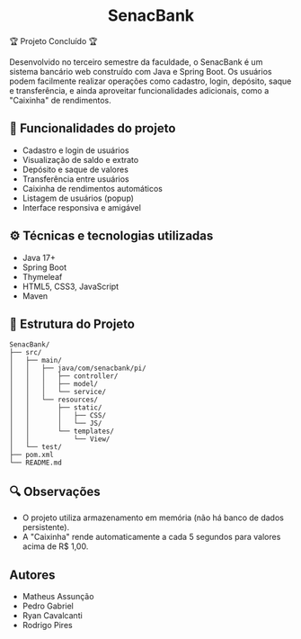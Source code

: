<h1 align="center"> SenacBank </h1>

:trophy: Projeto Concluído :trophy:

Desenvolvido no terceiro semestre da faculdade, o SenacBank é um sistema bancário web construído com Java e Spring Boot. Os usuários podem facilmente realizar operações como cadastro, login, depósito, saque e transferência, e ainda aproveitar funcionalidades adicionais, como a "Caixinha" de rendimentos.

## :hammer: Funcionalidades do projeto

- Cadastro e login de usuários
- Visualização de saldo e extrato
- Depósito e saque de valores
- Transferência entre usuários
- Caixinha de rendimentos automáticos
- Listagem de usuários (popup)
- Interface responsiva e amigável

## ⚙️ Técnicas e tecnologias utilizadas

- Java 17+
- Spring Boot
- Thymeleaf
- HTML5, CSS3, JavaScript
- Maven

## 📁 Estrutura do Projeto

```
SenacBank/
├── src/
│   ├── main/
│   │   ├── java/com/senacbank/pi/
│   │   │   ├── controller/
│   │   │   ├── model/
│   │   │   └── service/
│   │   └── resources/
│   │       ├── static/
│   │       │   ├── CSS/
│   │       │   └── JS/
│   │       └── templates/
│   │           └── View/
│   └── test/
├── pom.xml
└── README.md
```

## 🔍 Observações

- O projeto utiliza armazenamento em memória (não há banco de dados persistente).
- A "Caixinha" rende automaticamente a cada 5 segundos para valores acima de R$ 1,00.

## Autores

- Matheus Assunção
- Pedro Gabriel
- Ryan Cavalcanti
- Rodrigo Pires
  

